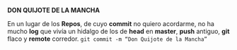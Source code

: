 **DON QUIJOTE DE LA MANCHA**

En un lugar de los **Repos**,de cuyo **commit** no quiero acordarme,no ha mucho **log** que vivíaun hidalgo de los de **head** en **master**,
**push** antiguo,**git** flaco y **remote** corredor.`git commit -m “Don Quijote de la Mancha”`

